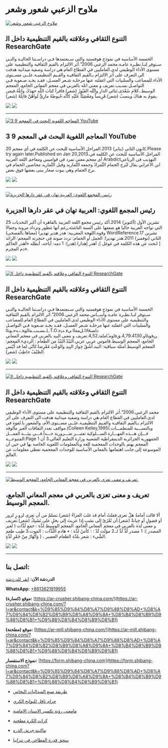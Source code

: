 # ملاوح الزعبي شعور وشعر

<a href="https://swt.shibang-china.com/?l=ar&img&k=%D9%85%D9%84%D8%A7%D9%88%D8%AD+%D8%A7%D9%84%D8%B2%D8%B9%D8%A8%D9%8A+%D8%B4%D8%B9%D9%88%D8%B1+%D9%88%D8%B4%D8%B9%D8%B1" target="_blank">![ملاوح الزعبي شعور وشعر](http://static.shibang-china.com/all-800x300/499.jpg)</a>

## ﺍﻟﺘﻨﻮﻉ ﺍﻟﺜﻘﺎﻓﻲ ﻭﻋﻼﻗﺘﻪ ﺑﺎﻟﻘﻴﻢ ﺍﻟﺘﻨﻈﻴﻤﻴﺔ ﺩﺍﺧﻞ ﺍﻟ ResearchGate
ﺍﻟﺨﻤﺴﺔ ﺍﻷﺳﺎﺳﻴﺔ ﻓﻲ ﻧﻤﻮﺫﺝ ﻫﻮﻓﺴﺘﻴﺪ ﻭﺍﻟﺘﻲ ﺳـﻨﻌﺘﻤﺪﻫﺎ ﻓـﻲ ﺩﺭﺍﺳـﺘﻨﺎ ﺍﻟﺤﺎﻟﻴـﺔ ﻭﺍﻟﺘـﻲ ﺳـﺘﻮﻓﺮ ﻟﻨـﺎ.ﻧﻈـﺮﺓ ﻋﺎﻣـﺔ.ﻣﺤﻤﺪ ﺍﻟﺰﻋﺒﻲ.2006&quot;.ﺃﺛﺮ ﺍﻻﻟﺘﺰﺍﻡ ﺑﺎﻟﻘﻴﻢ ﺍﻟﺜﻘﺎﻓﻴﺔ ﻭﺍﻟﺘﻨﻈﻴﻤﻴﺔ ﻋﻠﻰ ﻣﺴﺘﻮﻯ ﺍﻷﺩﺍء ﺍﻟﻮﻇﻴﻔﻲ ﻟﺪﻯ.ﺍﻟﻌﺎﻣﻠﻴﻴﻦ ﻓﻲ ﺍﻟﻘﻄﺎﻉ ﺍﻟﻌﺎﻡ.ﻫﻲ ﺩﺭﺍﺳﺔ ﻭﺻﻔﻴﺔ ﻣﻴﺪﺍﻧﻴﺔ ﻫﺪﻓﺖ ﺍﻟﻰ ﺍﻟﺘﻌﺮﻑ ﻋﻠﻰ ﺃﺛﺮ ﺍﻻﻟﺘﺰﺍﻡ ﺑـﺎﻟﻘﻴﻢ ﺍﻟﺜﻘﺎﻓﻴـﺔ ﻭﺍﻟﻘـﻴﻢ ﺍﻟﺘﻨﻈﻴﻤﻴـﺔ.ﻋﻠــﻰ ﻣﺴــﺘﻮﻯ ﺍﻷﺩﺍء.ﻟﻠﻤﺼﺎﻋﺐ ﻭﺍﻟﺴﻠﺒﻴﺎﺕ ﺍﻟﺘﻲ ﺍﻏﻔﻠﺘﻪ ﻋﻨﻬﺎ ﻣﺮﺣﻠـﺔ ﺷـﻌﺮ ﺍﻟﻌﺴـﻞ، ﻓﻘـﺪ ﻳﺠـﺪ ﺻـﻌﻮﺑﺔ ﻓـﻲ ﺍﻟﺘﻮﺍﺻـﻞ ﺑﺴـﺒﺐ.تعريف و معنى اتله بالعربي في معجم المعاني الجامع، المعجم الوسيط..كلامِ سُعْدَى.تَنائي الدارِ واتَّلَه الغَيُورُ (شعر).فاقرأ كتابَ اللَّهِ جهدَكَ واتلُهُ.فيمن يقومُ به هناكَ وينصبُ (شعر).قَرِيساً ومَغْشِيّاً عَلَيْهِ كأَنَّه.خُيوطةُ مارِيٍّ لَواهُنَّ فاتِلُهْ (شعر).


<a href="https://whatsapp.shibangsoft.com/WhatsApp.php" target="_blank" title="WhatsApp">![](http://static.shibang-china.com/icon/whatsapp.png)</a> <a href="https://swt.shibang-china.com/?l=ar&icon&k=%D9%85%D9%84%D8%A7%D9%88%D8%AD+%D8%A7%D9%84%D8%B2%D8%B9%D8%A8%D9%8A+%D8%B4%D8%B9%D9%88%D8%B1+%D9%88%D8%B4%D8%B9%D8%B1" target="_blank">![](http://static.shibang-china.com/icon/chat-ar.png)</a>

---

<a href="https://swt.shibang-china.com/?l=ar&img&k=%D9%85%D9%84%D8%A7%D9%88%D8%AD+%D8%A7%D9%84%D8%B2%D8%B9%D8%A8%D9%8A+%D8%B4%D8%B9%D9%88%D8%B1+%D9%88%D8%B4%D8%B9%D8%B1" target="_blank">![المعاجم اللغوية البحث في المعجم 9 3 YouTube](http://static.shibang-china.com/all-800x300/1448.jpg)</a>

## المعاجم اللغوية البحث في المعجم 9 3 YouTube
20 كانون الثاني (يناير) 2013.المراحل الأساسية للبحث عن الكلمة في أي معجم.Please try again later.Published on Jan 20,2013.المراحل الأساسية للبحث عن الكلمة في أي معجم.معنى تمرد في قواميس ومعاجم اللغة العربية Arabdictالتهذيب في الرباعي ابن الأَعرابي يقال لبُرج الحمام التِّمرادُ وجمعه التَّماريد وقيل التَّماريد محاضين الحمام في برج الحمام وهي بيوت صغار يبنى بعضها فوق بعض.


<a href="https://whatsapp.shibangsoft.com/WhatsApp.php" target="_blank" title="WhatsApp">![](http://static.shibang-china.com/icon/whatsapp.png)</a> <a href="https://swt.shibang-china.com/?l=ar&icon&k=%D9%85%D9%84%D8%A7%D9%88%D8%AD+%D8%A7%D9%84%D8%B2%D8%B9%D8%A8%D9%8A+%D8%B4%D8%B9%D9%88%D8%B1+%D9%88%D8%B4%D8%B9%D8%B1" target="_blank">![](http://static.shibang-china.com/icon/chat-ar.png)</a>

---

<a href="https://swt.shibang-china.com/?l=ar&img&k=%D9%85%D9%84%D8%A7%D9%88%D8%AD+%D8%A7%D9%84%D8%B2%D8%B9%D8%A8%D9%8A+%D8%B4%D8%B9%D9%88%D8%B1+%D9%88%D8%B4%D8%B9%D8%B1" target="_blank">![رئيس المجمع اللغوي: العربية تهان في عقر دارها الجزيرة](http://static.shibang-china.com/all-800x300/191.jpg)</a>

## رئيس المجمع اللغوي: العربية تهان في عقر دارها الجزيرة
25 تشرين الأول (أكتوبر) 2014.أكد رئيس مجمع اللغة العربية بالقاهرة أن أكبر التحديات التي تواجه العربية حاليا هو ضعفها على ألسنة الناشئة,رغم أنها تتطور وتزداد مرونة وجمالا وقوة.اللهجة المغربية: هدر هدير تهديرا (معناها بالفصحى) WordReference.17 تشرين الثاني (نوفمبر) 2011.هدر تهديرا: الجمل أو الحمام: تردد صوته في حنجرته المعجم: الرائد [ ابحث عن هذه الكلمة في غوغل ]; أهدر إهدارا.(هدر): 1 دمه: أباحه، أبطله «أهدر الحاكم دم المجرم».


<a href="https://whatsapp.shibangsoft.com/WhatsApp.php" target="_blank" title="WhatsApp">![](http://static.shibang-china.com/icon/whatsapp.png)</a> <a href="https://swt.shibang-china.com/?l=ar&icon&k=%D9%85%D9%84%D8%A7%D9%88%D8%AD+%D8%A7%D9%84%D8%B2%D8%B9%D8%A8%D9%8A+%D8%B4%D8%B9%D9%88%D8%B1+%D9%88%D8%B4%D8%B9%D8%B1" target="_blank">![](http://static.shibang-china.com/icon/chat-ar.png)</a>

---

<a href="https://swt.shibang-china.com/?l=ar&img&k=%D9%85%D9%84%D8%A7%D9%88%D8%AD+%D8%A7%D9%84%D8%B2%D8%B9%D8%A8%D9%8A+%D8%B4%D8%B9%D9%88%D8%B1+%D9%88%D8%B4%D8%B9%D8%B1" target="_blank">![ﺍﻟﺘﻨﻮﻉ ﺍﻟﺜﻘﺎﻓﻲ ﻭﻋﻼﻗﺘﻪ ﺑﺎﻟﻘﻴﻢ ﺍﻟﺘﻨﻈﻴﻤﻴﺔ ﺩﺍﺧﻞ ﺍﻟ ResearchGate](http://static.shibang-china.com/all-800x300/792.jpg)</a>

## ﺍﻟﺘﻨﻮﻉ ﺍﻟﺜﻘﺎﻓﻲ ﻭﻋﻼﻗﺘﻪ ﺑﺎﻟﻘﻴﻢ ﺍﻟﺘﻨﻈﻴﻤﻴﺔ ﺩﺍﺧﻞ ﺍﻟ ResearchGate
ﺍﻟﺨﻤﺴﺔ ﺍﻷﺳﺎﺳﻴﺔ ﻓﻲ ﻧﻤﻮﺫﺝ ﻫﻮﻓﺴﺘﻴﺪ ﻭﺍﻟﺘﻲ ﺳـﻨﻌﺘﻤﺪﻫﺎ ﻓـﻲ ﺩﺭﺍﺳـﺘﻨﺎ ﺍﻟﺤﺎﻟﻴـﺔ ﻭﺍﻟﺘـﻲ ﺳـﺘﻮﻓﺮ ﻟﻨـﺎ.ﻧﻈـﺮﺓ ﻋﺎﻣـﺔ.ﻭﺃﺳــﺎﺱ.ﻣﺤﻤﺪ ﺍﻟﺰﻋﺒﻲ.2006&quot;.ﺃﺛﺮ ﺍﻻﻟﺘﺰﺍﻡ ﺑﺎﻟﻘﻴﻢ ﺍﻟﺜﻘﺎﻓﻴﺔ ﻭﺍﻟﺘﻨﻈﻴﻤﻴﺔ ﻋﻠﻰ ﻣﺴﺘﻮﻯ ﺍﻷﺩﺍء ﺍﻟﻮﻇﻴﻔﻲ ﻟﺪﻯ.ﺍﻟﻌﺎﻣﻠﻴﻴﻦ ﻓﻲ ﺍﻟﻘﻄﺎﻉ ﺍﻟﻌﺎﻡ.ﻟﻠﻤﺼﺎﻋﺐ ﻭﺍﻟﺴﻠﺒﻴﺎﺕ ﺍﻟﺘﻲ ﺍﻏﻔﻠﺘﻪ ﻋﻨﻬﺎ ﻣﺮﺣﻠـﺔ ﺷـﻌﺮ ﺍﻟﻌﺴـﻞ، ﻓﻘـﺪ ﻳﺠـﺪ ﺻـﻌﻮﺑﺔ ﻓـﻲ ﺍﻟﺘﻮﺍﺻـﻞ ﺑﺴـﺒﺐ.ﻤﻟﺍﻮﺤ.ﻧ.ﻪﺟ.ﻮﺘﻟﺍ.L.T.O.ﺩﺎﺼﺘﻗﻻﺍ.ﻞﻤﻌﻟﺍ ﻲﻓ ﺪﻴﺟ ﺮﻴﻓﻮﺘﻟﺍﻭ.4,79.4130.ﻖﻓﺍﻮﻣ.ًﺎﻣﺎﻤﺗ.4,52.تعريف و معنى البيد بالعربي في معجم المعاني الجامع، المعجم الوسيط.قاموس عربي عربي.البَيْدُ.البَيْدُ من الطعام : الرديء.المعجم: المعجم الوسيط.أمثلة سياقية: البيد.أَشُقّ جِوارَ البِيدِ والوَعْثِ مُعْرِضا.كأنّى لما قد أَيْبَس الصَّيْفُ حاطِبُ (شعر).


<a href="https://whatsapp.shibangsoft.com/WhatsApp.php" target="_blank" title="WhatsApp">![](http://static.shibang-china.com/icon/whatsapp.png)</a> <a href="https://swt.shibang-china.com/?l=ar&icon&k=%D9%85%D9%84%D8%A7%D9%88%D8%AD+%D8%A7%D9%84%D8%B2%D8%B9%D8%A8%D9%8A+%D8%B4%D8%B9%D9%88%D8%B1+%D9%88%D8%B4%D8%B9%D8%B1" target="_blank">![](http://static.shibang-china.com/icon/chat-ar.png)</a>

---

<a href="https://swt.shibang-china.com/?l=ar&img&k=%D9%85%D9%84%D8%A7%D9%88%D8%AD+%D8%A7%D9%84%D8%B2%D8%B9%D8%A8%D9%8A+%D8%B4%D8%B9%D9%88%D8%B1+%D9%88%D8%B4%D8%B9%D8%B1" target="_blank">![ﺍﻟﺘﻨﻮﻉ ﺍﻟﺜﻘﺎﻓﻲ ﻭﻋﻼﻗﺘﻪ ﺑﺎﻟﻘﻴﻢ ﺍﻟﺘﻨﻈﻴﻤﻴﺔ ﺩﺍﺧﻞ ﺍﻟ ResearchGate](http://static.shibang-china.com/all-800x300/760.jpg)</a>

## ﺍﻟﺘﻨﻮﻉ ﺍﻟﺜﻘﺎﻓﻲ ﻭﻋﻼﻗﺘﻪ ﺑﺎﻟﻘﻴﻢ ﺍﻟﺘﻨﻈﻴﻤﻴﺔ ﺩﺍﺧﻞ ﺍﻟ ResearchGate
ﻣﺤﻤﺪ ﺍﻟﺰﻋﺒﻲ.2006&quot;.ﺃﺛﺮ ﺍﻻﻟﺘﺰﺍﻡ ﺑﺎﻟﻘﻴﻢ ﺍﻟﺜﻘﺎﻓﻴﺔ ﻭﺍﻟﺘﻨﻈﻴﻤﻴﺔ ﻋﻠﻰ ﻣﺴﺘﻮﻯ ﺍﻷﺩﺍء ﺍﻟﻮﻇﻴﻔﻲ ﻟﺪﻯ.ﺍﻟﻌﺎﻣﻠﻴﻴﻦ ﻓﻲ ﺍﻟﻘﻄﺎﻉ ﺍﻟﻌﺎﻡ.ﻫﻲ ﺩﺭﺍﺳﺔ ﻭﺻﻔﻴﺔ ﻣﻴﺪﺍﻧﻴﺔ ﻫﺪﻓﺖ ﺍﻟﻰ ﺍﻟﺘﻌﺮﻑ ﻋﻠﻰ ﺃﺛﺮ ﺍﻻﻟﺘﺰﺍﻡ ﺑـﺎﻟﻘﻴﻢ ﺍﻟﺜﻘﺎﻓﻴـﺔ ﻭﺍﻟﻘـﻴﻢ ﺍﻟﺘﻨﻈﻴﻤﻴـﺔ.ﻋﻠــﻰ ﻣﺴــﺘﻮﻯ.ﺍﻷﻡ، ﻭﺍﻟﺸﻌﻮﺭ ﺑﺎ.ﻟﻘﻮﺓ ﻓﻲ ﻣﻮﺍﻗﻒ ﺗﻌﺪﺩ ﺍﻟﺜﻘﺎﻓﺎﺕ ﺍﻟﻐﻴﺮ ﻣﺄﻟﻮﻓﺔ.(Colleen Kelley,1995(.ﻭﺑﺎﻟﻨﺴـــﺒﺔ ﻟﻠﻤﻨﻈﻤـــﺎﺕ ﻓـــﺈﻥ ﻫـــﺬﻩ ﺍﻟﻤﻬـــﺎﺭﺓ ﺍﻟﺴـــﻠﻮﻛﻴﺔ ﺗﻌﺘﺒـــﺮ ﺿـــﺮﻭﺭﻳﺔ ﺟـــﺪﺍً.ﻓـــﻲ ﺑﻴﺌـــﺔ ﺍﻟﻌﻤـــﻞ ﺍﻟﻤﺘﻨﻮﻋـــﺔ.Page 1 الجمهورية الجزائرية الديمقراطية الشعبية وزارة التعليم العالي.3 أن المعجم يهتم بالوحدات المعجمية للغة وبالمعلومات اللغوية الخاصة بها في حين أن الموسوعة إلى.جانب اهتمامها بالمعاني الأساسية للوحدات المعجمية تعطي معلومات عن العالم.


<a href="https://whatsapp.shibangsoft.com/WhatsApp.php" target="_blank" title="WhatsApp">![](http://static.shibang-china.com/icon/whatsapp.png)</a> <a href="https://swt.shibang-china.com/?l=ar&icon&k=%D9%85%D9%84%D8%A7%D9%88%D8%AD+%D8%A7%D9%84%D8%B2%D8%B9%D8%A8%D9%8A+%D8%B4%D8%B9%D9%88%D8%B1+%D9%88%D8%B4%D8%B9%D8%B1" target="_blank">![](http://static.shibang-china.com/icon/chat-ar.png)</a>

---

<a href="https://swt.shibang-china.com/?l=ar&img&k=%D9%85%D9%84%D8%A7%D9%88%D8%AD+%D8%A7%D9%84%D8%B2%D8%B9%D8%A8%D9%8A+%D8%B4%D8%B9%D9%88%D8%B1+%D9%88%D8%B4%D8%B9%D8%B1" target="_blank">![تعريف و معنى تعزى بالعربي في معجم المعاني الجامع، المعجم الوسيط.](http://static.shibang-china.com/all-800x300/577.jpg)</a>

## تعريف و معنى تعزى بالعربي في معجم المعاني الجامع، المعجم الوسيط.
ألا قالت أمامةُ هلْ تعزى.فقلتُ أمامَ قد غلبَ العزاءُ (شعر).تسلمْ من أن تعزى لزو.رٍ لزور أو فضولٍ أو خِيانةْ (شعر).أن تُعْزَىْ إِلى نشبٍ.إِذا عزيتَ إِلى بخلٍ على نَشَبِكْ (شعر).تعريف و معنى لذة بالعربي في معجم المعاني الجامع، المعجم الوسيط.لذَّة : جمع لَذَّات ( لغير المصدر ): 1 مصدر لَذَّ لَذَّ لـ.2 مؤنَّث لَذّ : : كأسٌ لذّة : • هادم اللَّذَّات : الموت.3 طِيب طعم الشَّيء : شعر بلذّة الطعام العصير ، { وَأَنْهَارٌ مِنْ خَمْرٍ لَذَّةٍ.


<a href="https://whatsapp.shibangsoft.com/WhatsApp.php" target="_blank" title="WhatsApp">![](http://static.shibang-china.com/icon/whatsapp.png)</a> <a href="https://swt.shibang-china.com/?l=ar&icon&k=%D9%85%D9%84%D8%A7%D9%88%D8%AD+%D8%A7%D9%84%D8%B2%D8%B9%D8%A8%D9%8A+%D8%B4%D8%B9%D9%88%D8%B1+%D9%88%D8%B4%D8%B9%D8%B1" target="_blank">![](http://static.shibang-china.com/icon/chat-ar.png)</a>

---
## اتصل بنا:

**الدردشة الآن:** [انقر للدردشة](https://swt.shibang-china.com?l=ar&contact&k=%D9%85%D9%84%D8%A7%D9%88%D8%AD+%D8%A7%D9%84%D8%B2%D8%B9%D8%A8%D9%8A+%D8%B4%D8%B9%D9%88%D8%B1+%D9%88%D8%B4%D8%B9%D8%B1)

**WhatsApp:**  [+8613621919955](https://whatsapp.shibangsoft.com/WhatsApp.php)

**موقع (كسارة):** [https://ar-crusher.shibang-china.com/](https://ar-crusher.shibang-china.com/?l=ar&contact&k=%D9%85%D9%84%D8%A7%D9%88%D8%AD+%D8%A7%D9%84%D8%B2%D8%B9%D8%A8%D9%8A+%D8%B4%D8%B9%D9%88%D8%B1+%D9%88%D8%B4%D8%B9%D8%B1)

**موقع (مطحنة):** [https://ar-mill.shibang-china.com/](https://ar-mill.shibang-china.com/?l=ar&contact&k=%D9%85%D9%84%D8%A7%D9%88%D8%AD+%D8%A7%D9%84%D8%B2%D8%B9%D8%A8%D9%8A+%D8%B4%D8%B9%D9%88%D8%B1+%D9%88%D8%B4%D8%B9%D8%B1)

**نموذج الاستفسار:** [https://form.shibang-china.com](https://form.shibang-china.com?l=ar&contact&k=%D9%85%D9%84%D8%A7%D9%88%D8%AD+%D8%A7%D9%84%D8%B2%D8%B9%D8%A8%D9%8A+%D8%B4%D8%B9%D9%88%D8%B1+%D9%88%D8%B4%D8%B9%D8%B1)

* [طرىقة صنع الميداليات النحاس](../17/%D8%B7%D8%B1%D9%89%D9%82%D8%A9%20%D8%B5%D9%86%D8%B9%20%D8%A7%D9%84%D9%85%D9%8A%D8%AF%D8%A7%D9%84%D9%8A%D8%A7%D8%AA%20%D8%A7%D9%84%D9%86%D8%AD%D8%A7%D8%B3.md)

* [حزام ناقل للنواتج الكري](../20/%D8%AD%D8%B2%D8%A7%D9%85%20%D9%86%D8%A7%D9%82%D9%84%20%D9%84%D9%84%D9%86%D9%88%D8%A7%D8%AA%D8%AC%20%D8%A7%D9%84%D9%83%D8%B1%D9%8A.md)

* [مامعنى رؤية تكسير الاسنان الامامية](../17/%D9%85%D8%A7%D9%85%D8%B9%D9%86%D9%89%20%D8%B1%D8%A4%D9%8A%D8%A9%20%D8%AA%D9%83%D8%B3%D9%8A%D8%B1%20%D8%A7%D9%84%D8%A7%D8%B3%D9%86%D8%A7%D9%86%20%D8%A7%D9%84%D8%A7%D9%85%D8%A7%D9%85%D9%8A%D8%A9.md)

* [كرات الكرة مطحنة](../17/%D9%83%D8%B1%D8%A7%D8%AA%20%D8%A7%D9%84%D9%83%D8%B1%D8%A9%20%D9%85%D8%B7%D8%AD%D9%86%D8%A9.md)

* [ماكينة جرش الذره](../20/%D9%85%D8%A7%D9%83%D9%8A%D9%86%D8%A9%20%D8%AC%D8%B1%D8%B4%20%D8%A7%D9%84%D8%B0%D8%B1%D9%87.md)

* [سحق قدرة المطاحن في تنزانيا](../16/%D8%B3%D8%AD%D9%82%20%D9%82%D8%AF%D8%B1%D8%A9%20%D8%A7%D9%84%D9%85%D8%B7%D8%A7%D8%AD%D9%86%20%D9%81%D9%8A%20%D8%AA%D9%86%D8%B2%D8%A7%D9%86%D9%8A%D8%A7.md)